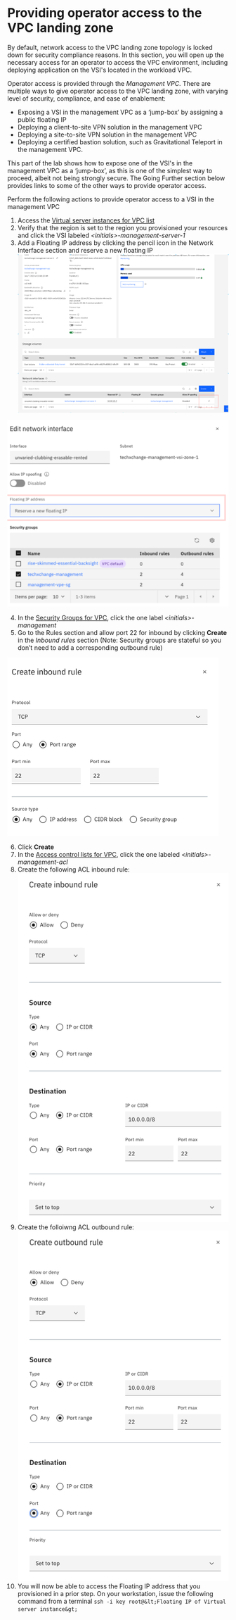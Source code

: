 # Providing operator access to the VPC landing zone

By default, network access to the VPC landing zone topology is locked down for security compliance reasons. In this section, you will open up the necessary access for an operator to access the VPC environment, including deploying application on the VSI's located in the workload VPC.

Operator access is provided through the _Management VPC_. There are multiple ways to give operator access to the VPC landing zone, with varying level of security, compliance, and ease of enablement:

- Exposing a VSI in the management VPC as a ‘jump-box’ by assigning a public floating IP
- Deploying a client-to-site VPN solution in the management VPC
- Deploying a site-to-site VPN solution in the management VPC
- Deploying a certified bastion solution, such as Gravitational Teleport in the management VPC.

This part of the lab shows how to expose one of the VSI's in the management VPC as a ‘jump-box’, as this is one of the simplest way to proceed, albeit not being strongly secure. The Going Further section below provides links to some of the other ways to provide operator access.

Perform the following actions to provide operator access to a VSI in the management VPC

1. Access the [Virtual server instances for VPC list](https://cloud.ibm.com/vpc-ext/compute/vs)
2. Verify that the region is set to the region you provisioned your resources and click the VSI labeled _&lt;initials&gt;-management-server-1_
3. Add a Floating IP address by clicking the pencil icon in the Network Interface section and reserve a new floating IP
   ![Pencil icon](../images/part1-20-network-int-pencil.png)

![Floating IP](../images/part1-20-floating-ip.png)

4. In the [Security Groups for VPC](https://cloud.ibm.com/vpc-ext/network/securityGroups), click the one label _&lt;initials&gt;-management_
5. Go to the Rules section and allow port 22 for inbound by clicking **Create** in the _Inbound rules_ section (Note: Security groups are stateful so you don’t need to add a corresponding outbound rule)

![Allow SSH in Security group](../images/part1-20-ssh-sg.png)

6. Click **Create**
7. In the [Access control lists for VPC](https://cloud.ibm.com/vpc-ext/network/acl), click the one labeled _&lt;initials&gt;-management-acl_
8. Create the following ACL inbound rule:
   ![SSH ACL Inbound rule](../images/part1-20-ssh-acl-inbound.png)
9. Create the folloiwng ACL outbound rule:
   ![SSH ACL Inbound rule](../images/part1-20-ssh-acl-outbound.png)
10. You will now be able to access the Floating IP address that you provisioned in a prior step. On your workstation, issue the following command from a terminal
    `ssh -i key root@&lt;Floating IP of Virtual server instance&gt;`
